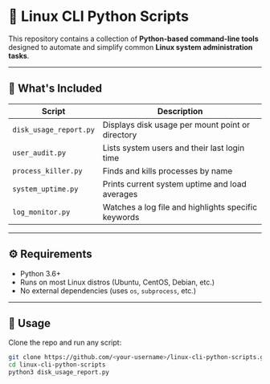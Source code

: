 # 🐧 Linux CLI Python Scripts

This repository contains a collection of **Python-based command-line tools** designed to automate and simplify common **Linux system administration tasks**.

---

## 📂 What's Included

| Script | Description |
|--------|-------------|
| `disk_usage_report.py` | Displays disk usage per mount point or directory |
| `user_audit.py`        | Lists system users and their last login time |
| `process_killer.py`    | Finds and kills processes by name |
| `system_uptime.py`     | Prints current system uptime and load averages |
| `log_monitor.py`       | Watches a log file and highlights specific keywords |

---

## ⚙️ Requirements

- Python 3.6+
- Runs on most Linux distros (Ubuntu, CentOS, Debian, etc.)
- No external dependencies (uses `os`, `subprocess`, etc.)

---

## 🚀 Usage

Clone the repo and run any script:

```bash
git clone https://github.com/<your-username>/linux-cli-python-scripts.git
cd linux-cli-python-scripts
python3 disk_usage_report.py
